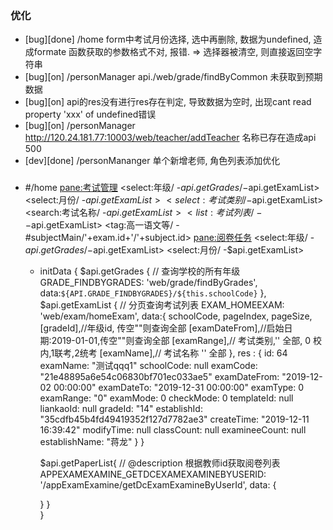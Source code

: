 
### 优化
- [bug][done] /home form中考试月份选择, 选中再删除, 数据为undefined, 造成formate 函数获取的参数格式不对, 报错. => 选择器被清空, 则直接返回空字符串
- [bug][on] /personManager  api./web/grade/findByCommon 未获取到预期数据
- [bug][on] api的res没有进行res存在判定, 导致数据为空时, 出现cant read property 'xxx' of undefined错误
- [bug][on] /personManager http://120.24.181.77:10003/web/teacher/addTeacher 名称已存在造成api 500
- [dev][done] /personMananger 单个新增老师, 角色列表添加优化


### 
- #/home
  <pane:考试管理>
    <select:年级/ -$api.getGrades/ -$api.getExamList>
    <select:月份/ -$api.getExamList>
    <select:考试类别/ -$api.getExamList>
    <search:考试名称/ -$api.getExamList>
    <list:考试列表/ --$api.getExamList>
      <tag:高一语文等/ -#subjectMain/'+exam.id+'/'+subject.id>
  <pane:阅卷任务>
    <select:年级/ -$api.getGrades/ -$api.getExamList>
    <select:月份/ -$api.getExamList>
  - initData {
    $api.getGrades {
      // 查询学校的所有年级
      GRADE_FINDBYGRADES: 'web/grade/findByGrades',
      data:`${API.GRADE_FINDBYGRADES}/${this.schoolCode}`
    },
    $api.getExamList {
      // 分页查询考试列表
      EXAM_HOMEEXAM: 'web/exam/homeExam',
      data:{
        schoolCode, 
        pageIndex,
        pageSize,
        [gradeId],//年级id, 传空""则查询全部
        [examDateFrom],//启始日期:2019-01-01,传空""则查询全部
        [examRange],// 考试类别,'' 全部, 0 校内,1联考,2统考
        [examName],//  考试名称 '' 全部
      },
      res : {
        id: 64
        examName: "测试qqq1"
        schoolCode: null
        examCode: "21e48895a6e54c06830bf701ec033ae5"
        examDateFrom: "2019-12-02 00:00:00"
        examDateTo: "2019-12-31 00:00:00"
        examType: 0
        examRange: "0"
        examMode: 0
        checkMode: 0
        templateId: null
        liankaoId: null
        gradeId: "14"
        establishId: "35cdfb45b4fd49419352f127d7782ae3"
        createTime: "2019-12-11 16:39:42"
        modifyTime: null
        classCount: null
        examineeCount: null
        establishName: "蒋龙"
      }
    }

    $api.getPaperList{
      // @description 根据教师id获取阅卷列表
      APPEXAMEXAMINE_GETDCEXAMEXAMINEBYUSERID: '/appExamExamine/getDcExamExamineByUserId',
      data: {
        
      }
    }    
  }